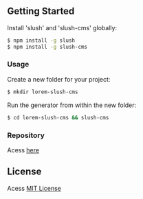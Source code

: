 ## Getting Started

Install 'slush' and 'slush-cms' globally:

```bash
$ npm install -g slush
$ npm install -g slush-cms
```

### Usage

Create a new folder for your project:

```bash
$ mkdir lorem-slush-cms
```

Run the generator from within the new folder:

```bash
$ cd lorem-slush-cms && slush-cms
```

### Repository

Acess [here](https://github.com/matheus-neves/slush-cms)

## License 

Acess [MIT License](https://github.com/matheus-neves/slush-cms/blob/master/LICENSE)
